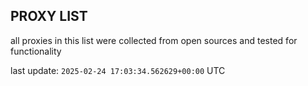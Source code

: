 ## PROXY LIST

all proxies in this list were collected from open sources and tested for functionality

last update: `2025-02-24 17:03:34.562629+00:00` UTC